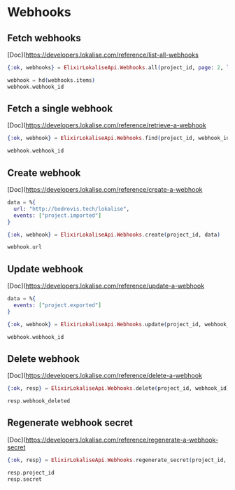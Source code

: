 # Webhooks

## Fetch webhooks

[Doc](https://developers.lokalise.com/reference/list-all-webhooks

```elixir
{:ok, webhooks} = ElixirLokaliseApi.Webhooks.all(project_id, page: 2, limit: 1)

webhook = hd(webhooks.items)
webhook.webhook_id
```

## Fetch a single webhook

[Doc](https://developers.lokalise.com/reference/retrieve-a-webhook

```elixir
{:ok, webhook} = ElixirLokaliseApi.Webhooks.find(project_id, webhook_id)

webhook.webhook_id
```

## Create webhook

[Doc](https://developers.lokalise.com/reference/create-a-webhook

```elixir
data = %{
  url: "http://bodrovis.tech/lokalise",
  events: ["project.imported"]
}

{:ok, webhook} = ElixirLokaliseApi.Webhooks.create(project_id, data)

webhook.url
```

## Update webhook

[Doc](https://developers.lokalise.com/reference/update-a-webhook

```elixir
data = %{
  events: ["project.exported"]
}

{:ok, webhook} = ElixirLokaliseApi.Webhooks.update(project_id, webhook_id, data)

webhook.webhook_id
```

## Delete webhook

[Doc](https://developers.lokalise.com/reference/delete-a-webhook

```elixir
{:ok, resp} = ElixirLokaliseApi.Webhooks.delete(project_id, webhook_id)

resp.webhook_deleted
```

## Regenerate webhook secret

[Doc](https://developers.lokalise.com/reference/regenerate-a-webhook-secret

```elixir
{:ok, resp} = ElixirLokaliseApi.Webhooks.regenerate_secret(project_id, webhook_id)

resp.project_id
resp.secret
```

